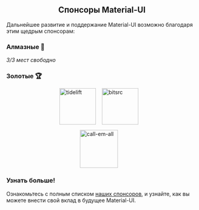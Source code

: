 <h2 align="center">Спонсоры Material-UI</h2>

Дальнейшее развитие и поддержание Material-UI возможно благодаря этим щедрым спонсорам:

### Алмазные 💎

*3/3 мест свободно*

### Золотые 🏆

<p style="display: flex; justify-content: center;">
  <a data-ga-event-category="sponsors" data-ga-event-action="logo" data-ga-event-label="tidelift" href="https://tidelift.com/subscription/pkg/npm-material-ui?utm_source=material_ui&utm_medium=referral&utm_campaign=homepage" rel="noopener sponsored" target="_blank" style="margin-right: 16px;"><img width="96" src="https://github.com/tidelift.png?size=96" alt="tidelift" title="Enterprise-ready open source software" /></a>
  <a data-ga-event-category="sponsors" data-ga-event-action="logo" data-ga-event-label="bitsrc" href="https://bit.dev" rel="noopener sponsored" target="_blank" style="margin-right: 16px;"><img width="96" src="https://github.com/teambit.png?size=96" alt="bitsrc" title="The fastest way to share code" /></a>
</p>

<p style="display: flex; justify-content: center; flex-wrap: wrap;">
  <a data-ga-event-category="sponsors" data-ga-event-action="logo" data-ga-event-label="callemall" href="https://www.call-em-all.com" rel="noopener sponsored" target="_blank" style="margin-right: 16px;"><img src="https://images.opencollective.com/proxy/images?src=https%3A%2F%2Fopencollective-production.s3-us-west-1.amazonaws.com%2Ff4053300-e0ea-11e7-acf0-0fa7c0509f4e.png&height=100" alt="call-em-all" title="The easy way to message your group" width="100" loading="lazy"></a>
</p>

### Узнать больше!

Ознакомьтесь с полным списком [наших спонсоров](/discover-more/backers/), и узнайте, как вы можете внести свой вклад в будущее Material-UI.